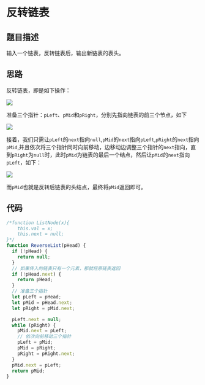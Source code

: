# 反转链表

## 题目描述

输入一个链表，反转链表后，输出新链表的表头。

## 思路

反转链表，即是如下操作：

![](~@/sword-offer-by-JavaScript/11/1.png)

准备三个指针：`pLeft`、`pMid`和`pRight`，分别先指向链表的前三个节点，如下

![](~@/sword-offer-by-JavaScript/11/2.png)

接着，我们只需让`pLeft`的`next`指向`null`,`pMid`的`next`指向`pLeft`,`pRight`的`next`指向`pMid`,并且依次将三个指针同时向前移动，边移动边调整三个指针的`next`指向，直到`pRight`为`null`时，此时`pMid`为链表的最后一个结点，然后让`pMid`的`next`指向`pLeft`，如下：

![](~@/sword-offer-by-JavaScript/11/3.png)

而`pMid`也就是反转后链表的头结点，最终将`pMid`返回即可。

## 代码

```javascript
/*function ListNode(x){
    this.val = x;
    this.next = null;
}*/
function ReverseList(pHead) {
  if (!pHead) {
    return null;
  }
  // 如果传入的链表只有一个元素，那就将原链表返回
  if (!pHead.next) {
    return pHead;
  }
  // 准备三个指针
  let pLeft = pHead;
  let pMid = pHead.next;
  let pRight = pMid.next;

  pLeft.next = null;
  while (pRight) {
    pMid.next = pLeft;
    // 依次向前移动三个指针
    pLeft = pMid;
    pMid = pRight;
    pRight = pRight.next;
  }
  pMid.next = pLeft;
  return pMid;
}
```
